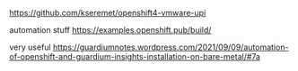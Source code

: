 https://github.com/kseremet/openshift4-vmware-upi

automation stuff
https://examples.openshift.pub/build/


very useful
https://guardiumnotes.wordpress.com/2021/09/09/automation-of-openshift-and-guardium-insights-installation-on-bare-metal/#7a
